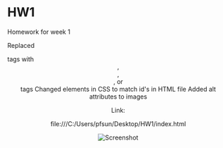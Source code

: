 # HW1
Homework for week 1

Replaced <div> tags with <header>, <footer>, <section>, or <article> tags
Changed elements in CSS to match id's in HTML file
Added alt attributes to images

Link:

file:///C:/Users/pfsun/Desktop/HW1/index.html

![Screenshot](https://user-images.githubusercontent.com/65699692/85638624-3d89fb00-b63b-11ea-94ba-0541d9ed9d69.png)

